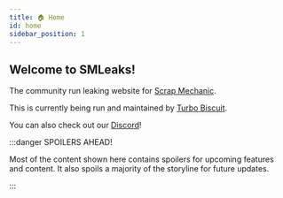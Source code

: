 ```yaml
---
title: 🏠 Home
id: home
sidebar_position: 1
---
```


## Welcome to SMLeaks!

The community run leaking website for [Scrap Mechanic](https://store.steampowered.com/app/387990/).

This is currently being run and maintained by [Turbo Biscuit](https://trbo.dev).

You can also check out our [Discord](/discord)!

:::danger SPOILERS AHEAD!

Most of the content shown here contains spoilers for upcoming features and content. It also spoils a majority of the storyline for future updates.

:::